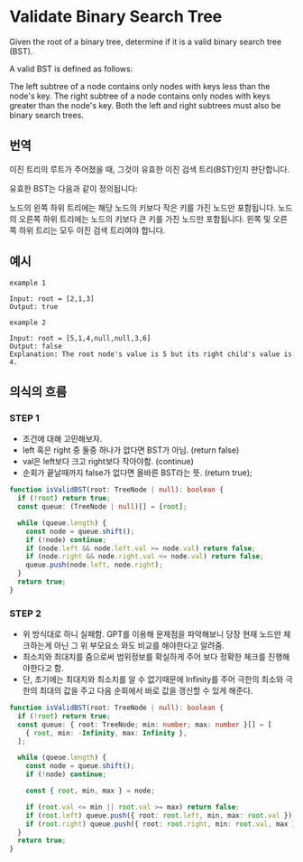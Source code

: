 # Validate Binary Search Tree

Given the root of a binary tree, determine if it is a valid binary search tree (BST).

A valid BST is defined as follows:

The left subtree of a node contains only nodes with keys less than the node's key.
The right subtree of a node contains only nodes with keys greater than the node's key.
Both the left and right subtrees must also be binary search trees.

## 번역

이진 트리의 루트가 주어졌을 때, 그것이 유효한 이진 검색 트리(BST)인지 판단합니다.

유효한 BST는 다음과 같이 정의됩니다:

노드의 왼쪽 하위 트리에는 해당 노드의 키보다 작은 키를 가진 노드만 포함됩니다.
노드의 오른쪽 하위 트리에는 노드의 키보다 큰 키를 가진 노드만 포함됩니다.
왼쪽 및 오른쪽 하위 트리는 모두 이진 검색 트리여야 합니다.

## 예시

```
example 1

Input: root = [2,1,3]
Output: true
```

```
example 2

Input: root = [5,1,4,null,null,3,6]
Output: false
Explanation: The root node's value is 5 but its right child's value is 4.
```

## 의식의 흐름
### STEP 1
- 조건에 대해 고민해보자.
- left 혹은 right 중 둘중 하나가 없다면 BST가 아님. (return false)
- val은 left보다 크고 right보다 작아야함. (continue)
- 순회가 끝날때까지 false가 없다면 올바른 BST라는 뜻. (return true);

```typescript
function isValidBST(root: TreeNode | null): boolean {
  if (!root) return true;
  const queue: (TreeNode | null)[] = [root];

  while (queue.length) {
    const node = queue.shift();
    if (!node) continue;
    if (node.left && node.left.val >= node.val) return false;
    if (node.right && node.right.val <= node.val) return false;
    queue.push(node.left, node.right);
  }
  return true;
}
```

### STEP 2
- 위 방식대로 하니 실패함. GPT를 이용해 문제점을 파악해보니 당장 현재 노드만 체크하는게 아닌 그 위 부모요소 와도 비교를 해야한다고 알려줌.
- 최소치와 최대치를 줌으로써 범위정보를 확실하게 주어 보다 정확한 체크를 진행해야한다고 함.
- 단, 초기에는 최대치와 최소치를 알 수 없기때문에 Infinity를 주어 극한의 최소와 극한의 최대의 값을 주고 다음 순회에서 바로 값을 갱신할 수 있게 해준다.

```typescript
function isValidBST(root: TreeNode | null): boolean {
  if (!root) return true;
  const queue: { root: TreeNode; min: number; max: number }[] = [
    { root, min: -Infinity, max: Infinity },
  ];

  while (queue.length) {
    const node = queue.shift();
    if (!node) continue;

    const { root, min, max } = node;

    if (root.val <= min || root.val >= max) return false;
    if (root.left) queue.push({ root: root.left, min, max: root.val });
    if (root.right) queue.push({ root: root.right, min: root.val, max });
  }
  return true;
}

```